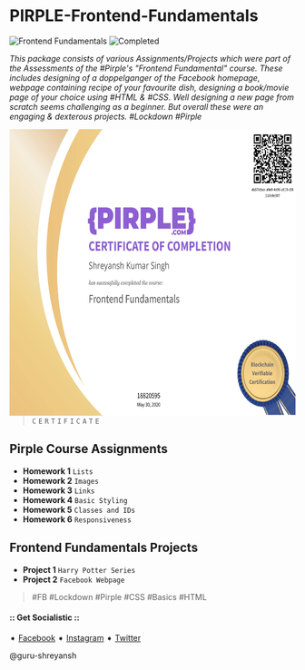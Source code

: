 # PIRPLE-Frontend-Fundamentals

![Frontend Fundamentals](https://img.shields.io/badge/Frontend_Fundamentals-HTML5_CSS3-e34f26.svg)
![Completed](https://img.shields.io/badge/-Finished-brightgreen.svg)

*This package consists of various Assignments/Projects which were part of the Assessments of the #Pirple's "Frontend Fundamental" course. These includes designing of a doppelganger of the Facebook homepage, webpage containing recipe of your favourite dish, designing a book/movie page of your choice using #HTML &amp; #CSS. Well designing a new page from scratch seems challenging as a beginner. But overall these were an engaging &amp; dexterous projects. #Lockdown #Pirple*

<img src="FrOnTeNd Fundamentals Certificate.jpg" align="right" height="505" widht="606">

>`C`
>`E`
>`R`
>`T`
>`I`
>`F`
>`I`
>`C`
>`A`
>`T`
>`E`


## Pirple Course Assignments

* **Homework 1** `Lists`
* **Homework 2** `Images`
* **Homework 3** `Links`
* **Homework 4** `Basic Styling`
* **Homework 5** `Classes and IDs`
* **Homework 6** `Responsiveness`

## Frontend Fundamentals Projects

* **Project 1** `Harry Potter Series`
* **Project 2** `Facebook Webpage`

> #FB #Lockdown #Pirple #CSS #Basics #HTML

#### :: Get Socialistic ::
➧ [Facebook](https://www.facebook.com/shreyansh.kumarsingh.7)
➧ [Instagram](https://www.instagram.com/guru_harry/)
➧ [Twitter](https://twitter.com/HpShreyansh)

@guru-shreyansh
